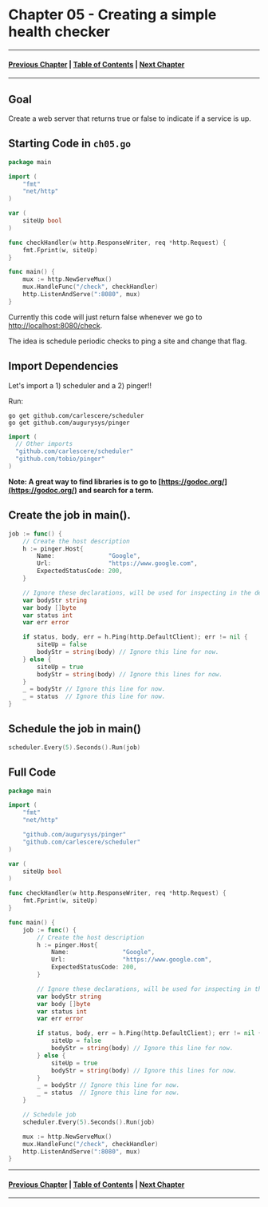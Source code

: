 # Chapter 05 - Creating a simple health checker

---
#### [Previous Chapter](../ch04/README.md) | [Table of Contents](../README.md) | [Next Chapter](../ch06/README.md)
---

## Goal

Create a web server that returns true or false to indicate if a service is up.

## Starting Code in `ch05.go`

```go
package main

import (
	"fmt"
	"net/http"
)

var (
	siteUp bool
)

func checkHandler(w http.ResponseWriter, req *http.Request) {
	fmt.Fprint(w, siteUp)
}

func main() {
	mux := http.NewServeMux()
	mux.HandleFunc("/check", checkHandler)
	http.ListenAndServe(":8080", mux)
}
```

Currently this code will just return false whenever we go to [http://localhost:8080/check](http://localhost:8080/check).

The idea is schedule periodic checks to ping a site and change that flag.

## Import Dependencies

Let's import a 1) scheduler and a 2) pinger!!

Run:
```
go get github.com/carlescere/scheduler
go get github.com/augurysys/pinger
```

```go
import (
  // Other imports
  "github.com/carlescere/scheduler"
  "github.com/tobio/pinger"
)

```

**Note: A great way to find libraries is to go to [https://godoc.org/](https://godoc.org/) and search for a term.**


## Create the job in main().
```go
job := func() {
	// Create the host description
	h := pinger.Host{
		Name:               "Google",
		Url:                "https://www.google.com",
		ExpectedStatusCode: 200,
	}

	// Ignore these declarations, will be used for inspecting in the debug chapter
	var bodyStr string
	var body []byte
	var status int
	var err error

	if status, body, err = h.Ping(http.DefaultClient); err != nil {
		siteUp = false
		bodyStr = string(body) // Ignore this line for now.
	} else {
		siteUp = true
		bodyStr = string(body) // Ignore this lines for now.
	}
	_ = bodyStr // Ignore this line for now.
	_ = status  // Ignore this line for now.
}

```

## Schedule the job in main()
```go
scheduler.Every(5).Seconds().Run(job)
```

## Full Code

```go
package main

import (
	"fmt"
	"net/http"

	"github.com/augurysys/pinger"
	"github.com/carlescere/scheduler"
)

var (
	siteUp bool
)

func checkHandler(w http.ResponseWriter, req *http.Request) {
	fmt.Fprint(w, siteUp)
}

func main() {
	job := func() {
		// Create the host description
		h := pinger.Host{
			Name:               "Google",
			Url:                "https://www.google.com",
			ExpectedStatusCode: 200,
		}

		// Ignore these declarations, will be used for inspecting in the debug chapter
		var bodyStr string
		var body []byte
		var status int
		var err error

		if status, body, err = h.Ping(http.DefaultClient); err != nil {
			siteUp = false
			bodyStr = string(body) // Ignore this line for now.
		} else {
			siteUp = true
			bodyStr = string(body) // Ignore this lines for now.
		}
		_ = bodyStr // Ignore this line for now.
		_ = status  // Ignore this line for now.
	}

	// Schedule job
	scheduler.Every(5).Seconds().Run(job)

	mux := http.NewServeMux()
	mux.HandleFunc("/check", checkHandler)
	http.ListenAndServe(":8080", mux)
}

```

---
#### [Previous Chapter](../ch04/README.md) | [Table of Contents](../README.md) | [Next Chapter](../ch06/README.md)
---
